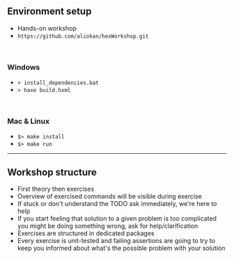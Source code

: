 ## Environment setup
 - Hands-on workshop
 - `https://github.com/aliokan/hexWorkshop.git`

<br/>

### Windows
 - `> install_dependencies.bat`
 - `> haxe build.hxml`

<br/>

### Mac &amp; Linux
 - `$> make install`
 - `$> make run`

---

## Workshop structure
 - First theory then exercises
 - Overview of exercised commands will be visible during exercise
 - If stuck or don't understand the TODO ask immediately, we're here to help
 - If you start feeling that solution to a given problem is too complicated you might be doing something wrong, ask for help/clarification
 - Exercises are structured in dedicated packages
 - Every exercise is unit-tested and failing assertions are going to try to keep you informed about what's the possible problem with your solution
